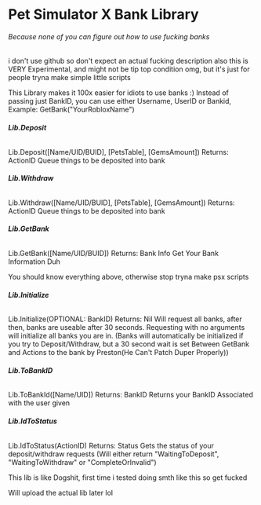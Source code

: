 # Pet Simulator X Bank Library
###### Because none of you can figure out how to use fucking banks
i don't use github so don't expect an actual fucking description
also this is VERY Experimental, and might not be tip top condition omg, but it's just for people tryna make simple little scripts


This Library makes it 100x easier for idiots to use banks :)
Instead of passing just BankID, you can use either Username, UserID or Bankid, Example: GetBank("YourRobloxName")

###### **Lib.Deposit**
Lib.Deposit([Name/UID/BUID], [PetsTable], [GemsAmount])
Returns: ActionID
Queue things to be deposited into bank

###### **Lib.Withdraw**
Lib.Withdraw([Name/UID/BUID], [PetsTable], [GemsAmount])
Returns: ActionID
Queue things to be deposited into bank

###### **Lib.GetBank**
Lib.GetBank([Name/UID/BUID])
Returns: Bank Info
Get Your Bank Information Duh

You should know everything above, otherwise stop tryna make psx scripts

###### **Lib.Initialize**

Lib.Initialize(OPTIONAL: BankID)
Returns: Nil
Will request all banks, after then, banks are useable after 30 seconds.
Requesting with no arguments will initialize all banks you are in.
(Banks will automatically be initialized if you try to Deposit/Withdraw, but a 30 second wait is set Between GetBank and Actions to the bank by Preston(He Can't Patch Duper Properly))


###### **Lib.ToBankID**
Lib.ToBankId([Name/UID])
Returns: BankID
Returns your BankID Associated with the user given


###### **Lib.IdToStatus**
Lib.IdToStatus(ActionID)
Returns: Status
Gets the status of your deposit/withdraw requests
(Will either return "WaitingToDeposit", "WaitingToWithdraw" or "CompleteOrInvalid")


This lib is like Dogshit, first time i tested doing smth like this so get fucked

Will upload the actual lib later lol
